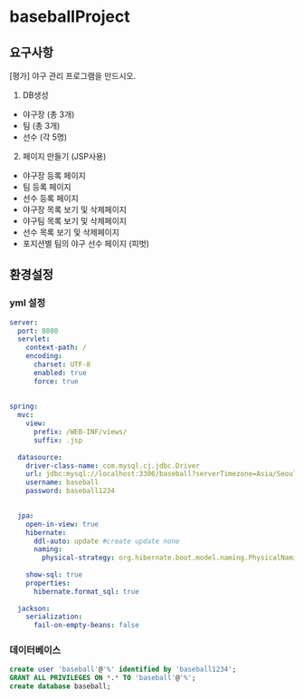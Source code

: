 # baseballProject
## 요구사항

[평가] 야구 관리 프로그램을 만드시오.

1. DB생성
 - 야구장 (총 3개)
 - 팀 (총 3개)
 - 선수 (각 5명)

2. 페이지 만들기 (JSP사용)
 - 야구장 등록 페이지
 - 팀 등록 페이지
 - 선수 등록 페이지
 - 야구장 목록 보기 및 삭제페이지
 - 야구팀 목록 보기 및 삭제페이지
 - 선수 목록 보기 및 삭제페이지
 - 포지션별 팀의 야구 선수 페이지 (피벗)


## 환경설정

### yml 설정

```yml
server:
  port: 8080
  servlet:
    context-path: /
    encoding:
      charset: UTF-8
      enabled: true
      force: true
  
      
spring:
  mvc:
    view:
      prefix: /WEB-INF/views/
      suffix: .jsp
      
  datasource:
    driver-class-name: com.mysql.cj.jdbc.Driver
    url: jdbc:mysql://localhost:3306/baseball?serverTimezone=Asia/Seoul
    username: baseball
    password: baseball1234

  
  jpa:
    open-in-view: true
    hibernate:
      ddl-auto: update #create update none
      naming:
        physical-strategy: org.hibernate.boot.model.naming.PhysicalNamingStrategyStandardImpl
      
    show-sql: true
    properties:
      hibernate.format_sql: true
      
  jackson:
    serialization:
      fail-on-empty-beans: false
```


### 데이터베이스
```sql
create user 'baseball'@'%' identified by 'baseball1234';
GRANT ALL PRIVILEGES ON *.* TO 'baseball'@'%';
create database baseball;
```

